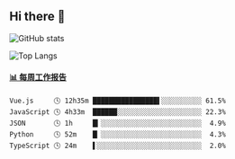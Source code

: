 ## Hi there 👋

![GitHub stats](https://github-readme-stats.orilight.top/api?username=orilights)

![Top Langs](https://github-readme-stats.orilight.top/api/top-langs/?username=orilights&layout=compact)

<!-- waka-box start -->
#### <a href="https://gist.github.com/92c8d5b388768c10efcba86e82b7c4fb" target="_blank">📊 每周工作报告</a>
```text
Vue.js     🕓 12h35m ████████████████▌░░░░░░░░░░ 61.5%
JavaScript 🕓 4h33m  ██████░░░░░░░░░░░░░░░░░░░░░ 22.3%
JSON       🕓 1h     █▎░░░░░░░░░░░░░░░░░░░░░░░░░  4.9%
Python     🕓 52m    █▏░░░░░░░░░░░░░░░░░░░░░░░░░  4.3%
TypeScript 🕓 24m    ▌░░░░░░░░░░░░░░░░░░░░░░░░░░  2.0%
```
<!-- Powered by https://github.com/journey-ad/waka-box-go . -->
<!-- waka-box end -->
